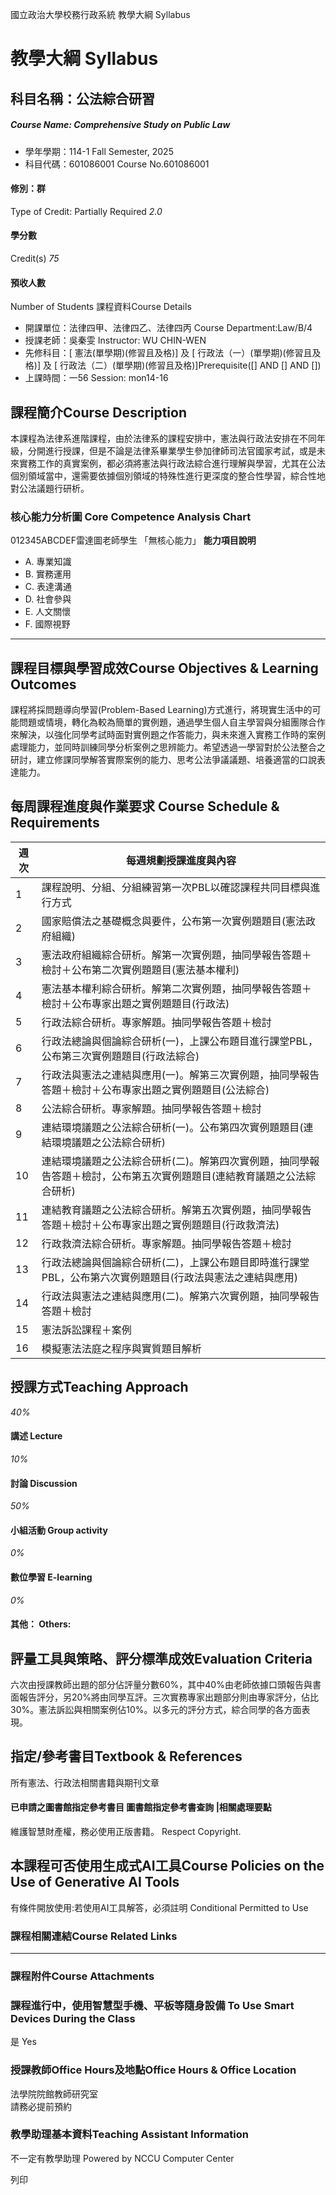 國立政治大學校務行政系統 教學大綱 Syllabus
# 教學大綱 Syllabus
##  科目名稱：公法綜合研習
#####  Course Name: Comprehensive Study on Public Law
  * 學年學期：114-1 Fall Semester, 2025 
  * 科目代碼：601086001 Course No.601086001


#### 修別：群
Type of Credit: Partially Required 
_2.0_
#### 學分數
Credit(s)
_75_
#### 預收人數
Number of Students
課程資料Course Details
  * 開課單位：法律四甲、法律四乙、法律四丙 Course Department:Law/B/4 
  * 授課老師：吳秦雯 Instructor: WU CHIN-WEN 
  * 先修科目：[ 憲法(單學期)(修習且及格)] 及 [ 行政法（一）(單學期)(修習且及格)] 及 [ 行政法（二）(單學期)(修習且及格)]Prerequisite([] AND [] AND [])
  * 上課時間：一56 Session: mon14-16 


##  課程簡介Course Description
本課程為法律系進階課程，由於法律系的課程安排中，憲法與行政法安排在不同年級，分開進行授課，但是不論是法律系畢業學生參加律師司法官國家考試，或是未來實務工作的真實案例，都必須將憲法與行政法綜合進行理解與學習，尤其在公法個別領域當中，還需要依據個別領域的特殊性進行更深度的整合性學習，綜合性地對公法議題行研析。  

###  核心能力分析圖 Core Competence Analysis Chart
012345ABCDEF雷達圖老師學生
「無核心能力」 
**能力項目說明**
  * A. 專業知識
  * B. 實務運用
  * C. 表達溝通
  * D. 社會參與
  * E. 人文關懷
  * F. 國際視野


* * *
##  課程目標與學習成效Course Objectives & Learning Outcomes 
課程將採問題導向學習(Problem-Based Learning)方式進行，將現實生活中的可能問題或情境，轉化為較為簡單的實例題，通過學生個人自主學習與分組團隊合作來解決，以強化同學考試時面對實例題之作答能力，與未來進入實務工作時的案例處理能力，並同時訓練同學分析案例之思辨能力。希望透過一學習對於公法整合之研討，建立修課同學解答實際案例的能力、思考公法爭議議題、培養適當的口說表達能力。
##  每周課程進度與作業要求 Course Schedule & Requirements
週次 |  每週規劃授課進度與內容  
---|---  
1 |  課程說明、分組、分組練習第一次PBL以確認課程共同目標與進行方式  
2 |  國家賠償法之基礎概念與要件，公布第一次實例題題目(憲法政府組織)  
3 |  憲法政府組織綜合研析。解第一次實例題，抽同學報告答題＋檢討＋公布第二次實例題題目(憲法基本權利)  
4 |  憲法基本權利綜合研析。解第二次實例題，抽同學報告答題＋檢討＋公布專家出題之實例題題目(行政法)  
5 |  行政法綜合研析。專家解題。抽同學報告答題＋檢討  
6 |  行政法總論與個論綜合研析(一)，上課公布題目進行課堂PBL，公布第三次實例題題目(行政法綜合)  
7 |  行政法與憲法之連結與應用(一)。解第三次實例題，抽同學報告答題＋檢討＋公布專家出題之實例題題目(公法綜合)  
8 |  公法綜合研析。專家解題。抽同學報告答題＋檢討  
9 |  連結環境議題之公法綜合研析(一)。公布第四次實例題題目(連結環境議題之公法綜合研析)  
10 |  連結環境議題之公法綜合研析(二)。解第四次實例題，抽同學報告答題＋檢討，公布第五次實例題題目(連結教育議題之公法綜合研析)  
11 |  連結教育議題之公法綜合研析。解第五次實例題，抽同學報告答題＋檢討＋公布專家出題之實例題題目(行政救濟法)  
12 |  行政救濟法綜合研析。專家解題。抽同學報告答題＋檢討  
13 |  行政法總論與個論綜合研析(二)，上課公布題目即時進行課堂PBL，公布第六次實例題題目(行政法與憲法之連結與應用)  
14 |  行政法與憲法之連結與應用(二)。解第六次實例題，抽同學報告答題＋檢討  
15 |  憲法訴訟課程＋案例  
16 |  模擬憲法法庭之程序與實質題目解析  
##  授課方式Teaching Approach
_40%_
####  講述 Lecture
_10%_
####  討論 Discussion
_50%_
####  小組活動 Group activity
_0%_
####  數位學習 E-learning
_0%_
####  其他： Others:
##  評量工具與策略、評分標準成效Evaluation Criteria
六次由授課教師出題的部分佔評量分數60%，其中40%由老師依據口頭報告與書面報告評分，另20%將由同學互評。三次實務專家出題部分則由專家評分，佔比30%。憲法訴訟與相關案例佔10%。以多元的評分方式，綜合同學的各方面表現。
##  指定/參考書目Textbook & References
所有憲法、行政法相關書籍與期刊文章
####  已申請之圖書館指定參考書目  圖書館指定參考書查詢 |相關處理要點
維護智慧財產權，務必使用正版書籍。 Respect Copyright.
##  本課程可否使用生成式AI工具Course Policies on the Use of Generative AI Tools
有條件開放使用:若使用AI工具解答，必須註明 Conditional Permitted to Use 
###  課程相關連結Course Related Links
* * *
###  課程附件Course Attachments
###  課程進行中，使用智慧型手機、平板等隨身設備 To Use Smart Devices During the Class
是  Yes
###  授課教師Office Hours及地點Office Hours & Office Location
法學院院館教師研究室   
請務必提前預約
###  教學助理基本資料Teaching Assistant Information
不一定有教學助理
Powered by NCCU Computer Center
  
列印

